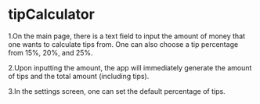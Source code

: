 # tipCalculator

1.On the main page, there is a text field to input the amount of money that one 
wants to calculate tips from. One can also choose a tip percentage from 15%, 20%,
and 25%.

2.Upon inputting the amount, the app will immediately generate the amount of
tips and the total amount (including tips).

3.In the settings screen, one can set the default percentage of tips.